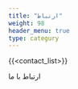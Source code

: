 ```yaml
---
title: "ارتباط"
weight: 98
header_menu: true
type: categury
---
```


{{<contact_list>}}

ارتباط با ما